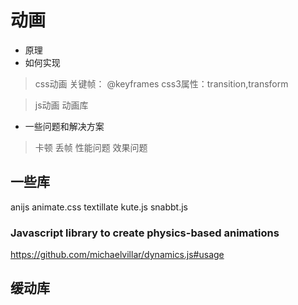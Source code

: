 动画
===

- 原理
- 如何实现
> css动画
关键帧： @keyframes
css3属性：transition,transform

> js动画
> 动画库


- 一些问题和解决方案
> 卡顿
> 丢帧
> 性能问题
> 效果问题


一些库
---
anijs
animate.css
textillate
kute.js
snabbt.js

### Javascript library to create physics-based animations 
https://github.com/michaelvillar/dynamics.js#usage


## 缓动库
